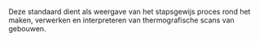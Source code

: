 Deze standaard dient als weergave van het stapsgewijs proces rond het maken, verwerken en interpreteren van thermografische scans van gebouwen.
